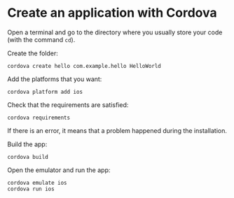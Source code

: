 # Create an application with Cordova

Open a terminal and go to the directory where you usually store your code (with the command `cd`).

Create the folder:
```
cordova create hello com.example.hello HelloWorld
```
Add the platforms that you want:
```
cordova platform add ios
```
Check that the requirements are satisfied:
```
cordova requirements
```
If there is an error, it means that a problem happened during the installation.


Build the app:
```
cordova build
```

Open the emulator and run the app:
```
cordova emulate ios
cordova run ios
```
